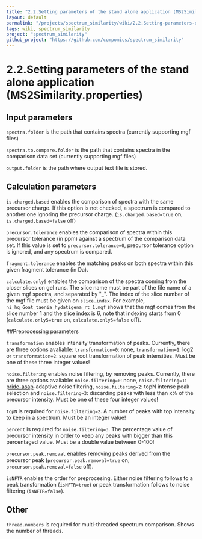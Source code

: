 ```yaml
---
title: "2.2.Setting parameters of the stand alone application (MS2Similarity.properties)"
layout: default
permalink: "/projects/spectrum_similarity/wiki/2.2.Setting-parameters-of-the-stand-alone-application-(MS2Similarity.properties)"
tags: wiki, spectrum_similarity
project: "spectrum_similarity"
github_project: "https://github.com/compomics/spectrum_similarity"
---
```


# 2.2.Setting parameters of the stand alone application (MS2Similarity.properties)
## Input parameters

`spectra.folder` is the path that contains spectra (currently supporting mgf files) 

`spectra.to.compare.folder` is the path that contains spectra in the comparison data set (currently supporting mgf files) 

`output.folder` is the path where output text file is stored. 


## Calculation parameters
`is.charged.based` enables the comparison of spectra with the same precursor charge. If this option is not checked, a spectrum is compared to another one ignoring the precursor charge. (`is.charged.based=true` on, `is.charged.based=false` off)

`precursor.tolerance` enables the comparison of spectra within this precursor tolerance (in ppm) against a spectrum of the comparison data set. If this value is set to `precursor.tolerance=0`, precursor tolerance option is ignored, and any spectrum is compared.

`fragment.tolerance` enables the matching peaks on both spectra within this given fragment tolerance (in Da).

`calculate.only5` enables the comparison of the spectra coming from the closer slices on gel runs. The slice name must be part of the file name of a given mgf spectra, and separated by "_". The index of the slice number of the mgf file must be given on `slice.index`. For example, `ni_hq_Goat_taenia_hydatigena_rt_1.mgf` shows that the mgf comes from the slice number 1 and the slice index is 6, note that indexing starts from 0 (`calculate.only5=true` on, `calculate.only5=false` off).

##Preprocessing parameters

`transformation` enables intensity transformation of peaks. Currently, there are three options avaliable: `transformation=0`: none, `transformation=1`: log2 or `transformation=2`: square root transformation of peak intensities. Must be one of these three integer values!

`noise.filtering` enables noise filtering, by removing peaks. Currently, there are three options avaliable: `noise.filtering=0`: none, `noise.filtering=1`: [pride-asap](https://github.com/compomics/pride-asa-pipeline)-adaptive noise filtering, `noise.filtering=2`: topN intense peak selection and `noise.filtering=3`: discarding peaks with less than x% of the precursor intensity. Must be one of these four integer values!

`topN` is required for `noise.filtering=2`. A number of peaks with top intensity to keep in a spectrum. Must be an integer value!

`percent` is required for `noise.filtering=3`. The percentage value of precursor intensity in order to keep any peaks with bigger than this percentaged value. Must be a double value between 0-100!

`precursor.peak.removal` enables removing peaks derived from the precursor peak (`precursor.peak.removal=true` on, `precursor.peak.removal=false` off).

`isNFTR` enables the order for preprocesing. Either noise filtering follows to a peak transformation (`isNFTR=true`) or peak transformation follows to noise filtering (`isNFTR=false`).

## Other
`thread.numbers` is required for multi-threaded spectrum comparison. Shows the number of threads.